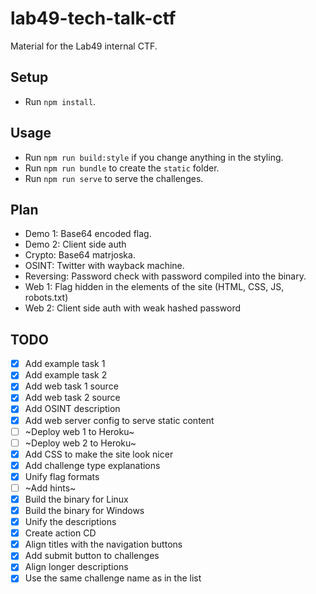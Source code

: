 # lab49-tech-talk-ctf

Material for the Lab49 internal CTF.

## Setup

- Run `npm install`.

## Usage

- Run `npm run build:style` if you change anything in the styling.
- Run `npm run bundle` to create the `static` folder.
- Run `npm run serve` to serve the challenges.

## Plan

- Demo 1: Base64 encoded flag.
- Demo 2: Client side auth
- Crypto: Base64 matrjoska.
- OSINT: Twitter with wayback machine.
- Reversing: Password check with password compiled into the binary.
- Web 1: Flag hidden in the elements of the site (HTML, CSS, JS, robots.txt)
- Web 2: Client side auth with weak hashed password

## TODO

- [x] Add example task 1
- [x] Add example task 2
- [x] Add web task 1 source
- [x] Add web task 2 source
- [x] Add OSINT description
- [x] Add web server config to serve static content
- [ ] ~Deploy web 1 to Heroku~
- [ ] ~Deploy web 2 to Heroku~
- [x] Add CSS to make the site look nicer
- [x] Add challenge type explanations
- [x] Unify flag formats
- [ ] ~Add hints~
- [x] Build the binary for Linux
- [x] Build the binary for Windows
- [x] Unify the descriptions
- [x] Create action CD
- [x] Align titles with the navigation buttons
- [x] Add submit button to challenges
- [x] Align longer descriptions
- [x] Use the same challenge name as in the list
